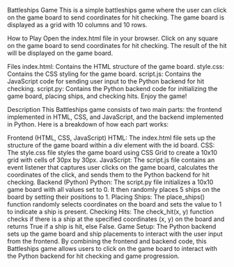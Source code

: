 Battleships Game
This is a simple battleships game where the user can click on the game board to send coordinates for hit checking. The game board is displayed as a grid with 10 columns and 10 rows.

How to Play
Open the index.html file in your browser.
Click on any square on the game board to send coordinates for hit checking.
The result of the hit will be displayed on the game board.

Files
index.html: Contains the HTML structure of the game board.
style.css: Contains the CSS styling for the game board.
script.js: Contains the JavaScript code for sending user input to the Python backend for hit checking.
script.py: Contains the Python backend code for initializing the game board, placing ships, and checking hits.
Enjoy the game!

Description
This Battleships game consists of two main parts: the frontend implemented in HTML, CSS, and JavaScript, and the backend implemented in Python. Here is a breakdown of how each part works:

Frontend (HTML, CSS, JavaScript)
HTML: The index.html file sets up the structure of the game board within a div element with the id board.
CSS: The style.css file styles the game board using CSS Grid to create a 10x10 grid with cells of 30px by 30px.
JavaScript: The script.js file contains an event listener that captures user clicks on the game board, calculates the coordinates of the click, and sends them to the Python backend for hit checking.
Backend (Python)
Python: The script.py file initializes a 10x10 game board with all values set to 0. It then randomly places 5 ships on the board by setting their positions to 1.
Placing Ships: The place_ships() function randomly selects coordinates on the board and sets the value to 1 to indicate a ship is present.
Checking Hits: The check_hit(x, y) function checks if there is a ship at the specified coordinates (x, y) on the board and returns True if a ship is hit, else False.
Game Setup: The Python backend sets up the game board and ship placements to interact with the user input from the frontend.
By combining the frontend and backend code, this Battleships game allows users to click on the game board to interact with the Python backend for hit checking and game progression.

